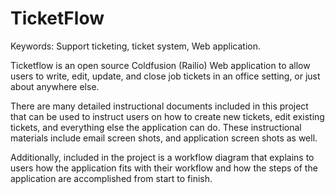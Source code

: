 TicketFlow
==========

Keywords: Support ticketing, ticket system, Web application.

Ticketflow is an open source Coldfusion (Railio) Web application to allow users to write, edit, update, and close job tickets in an office setting, or just about anywhere else.

There are many detailed instructional documents included in this project that can be used to instruct users on how to create new tickets, edit existing tickets, and everything else the application can do. These instructional materials include email screen shots, and application screen shots as well.

Additionally, included in the project is a workflow diagram that explains to users how the application fits with their workflow and how the steps of the application are accomplished from start to finish.
